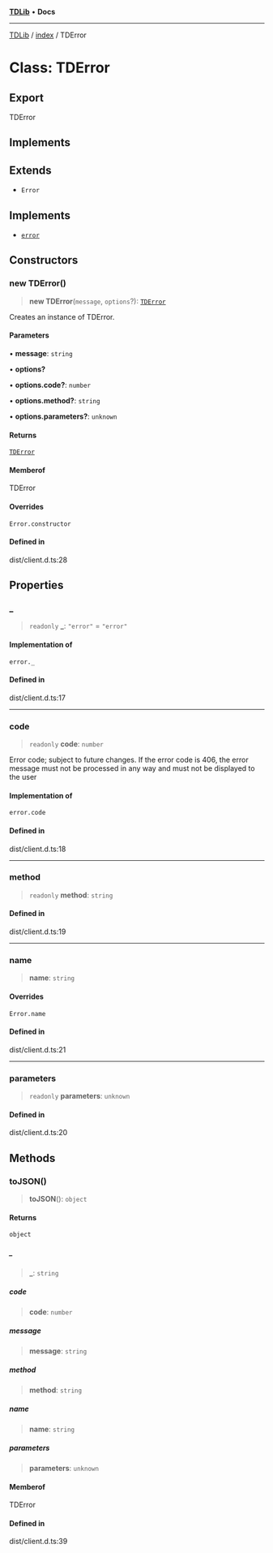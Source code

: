 [**TDLib**](../../README.md) • **Docs**

***

[TDLib](../../modules.md) / [index](../README.md) / TDError

# Class: TDError

## Export

TDError

## Implements

## Extends

- `Error`

## Implements

- [`error`](../namespaces/types/namespaces/default/type-aliases/error.md)

## Constructors

### new TDError()

> **new TDError**(`message`, `options`?): [`TDError`](TDError.md)

Creates an instance of TDError.

#### Parameters

• **message**: `string`

• **options?**

• **options.code?**: `number`

• **options.method?**: `string`

• **options.parameters?**: `unknown`

#### Returns

[`TDError`](TDError.md)

#### Memberof

TDError

#### Overrides

`Error.constructor`

#### Defined in

dist/client.d.ts:28

## Properties

### \_

> `readonly` **\_**: `"error"` = `"error"`

#### Implementation of

`error._`

#### Defined in

dist/client.d.ts:17

***

### code

> `readonly` **code**: `number`

Error code; subject to future changes. If the error code is 406, the error message must not be processed in any way and must not be displayed to the user

#### Implementation of

`error.code`

#### Defined in

dist/client.d.ts:18

***

### method

> `readonly` **method**: `string`

#### Defined in

dist/client.d.ts:19

***

### name

> **name**: `string`

#### Overrides

`Error.name`

#### Defined in

dist/client.d.ts:21

***

### parameters

> `readonly` **parameters**: `unknown`

#### Defined in

dist/client.d.ts:20

## Methods

### toJSON()

> **toJSON**(): `object`

#### Returns

`object`

##### \_

> **\_**: `string`

##### code

> **code**: `number`

##### message

> **message**: `string`

##### method

> **method**: `string`

##### name

> **name**: `string`

##### parameters

> **parameters**: `unknown`

#### Memberof

TDError

#### Defined in

dist/client.d.ts:39
